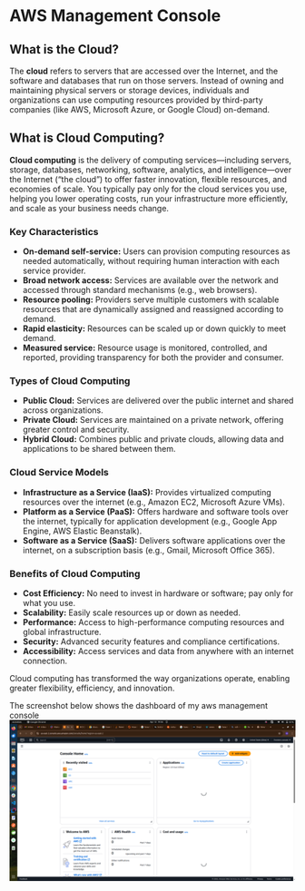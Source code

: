 # AWS Management Console

## What is the Cloud?

The **cloud** refers to servers that are accessed over the Internet, and the software and databases that run on those servers. Instead of owning and maintaining physical servers or storage devices, individuals and organizations can use computing resources provided by third-party companies (like AWS, Microsoft Azure, or Google Cloud) on-demand.

## What is Cloud Computing?

**Cloud computing** is the delivery of computing services—including servers, storage, databases, networking, software, analytics, and intelligence—over the Internet (“the cloud”) to offer faster innovation, flexible resources, and economies of scale. You typically pay only for the cloud services you use, helping you lower operating costs, run your infrastructure more efficiently, and scale as your business needs change.

### Key Characteristics

- **On-demand self-service:** Users can provision computing resources as needed automatically, without requiring human interaction with each service provider.
- **Broad network access:** Services are available over the network and accessed through standard mechanisms (e.g., web browsers).
- **Resource pooling:** Providers serve multiple customers with scalable resources that are dynamically assigned and reassigned according to demand.
- **Rapid elasticity:** Resources can be scaled up or down quickly to meet demand.
- **Measured service:** Resource usage is monitored, controlled, and reported, providing transparency for both the provider and consumer.

### Types of Cloud Computing

- **Public Cloud:** Services are delivered over the public internet and shared across organizations.
- **Private Cloud:** Services are maintained on a private network, offering greater control and security.
- **Hybrid Cloud:** Combines public and private clouds, allowing data and applications to be shared between them.

### Cloud Service Models

- **Infrastructure as a Service (IaaS):** Provides virtualized computing resources over the internet (e.g., Amazon EC2, Microsoft Azure VMs).
- **Platform as a Service (PaaS):** Offers hardware and software tools over the internet, typically for application development (e.g., Google App Engine, AWS Elastic Beanstalk).
- **Software as a Service (SaaS):** Delivers software applications over the internet, on a subscription basis (e.g., Gmail, Microsoft Office 365).

### Benefits of Cloud Computing

- **Cost Efficiency:** No need to invest in hardware or software; pay only for what you use.
- **Scalability:** Easily scale resources up or down as needed.
- **Performance:** Access to high-performance computing resources and global infrastructure.
- **Security:** Advanced security features and compliance certifications.
- **Accessibility:** Access services and data from anywhere with an internet connection.

Cloud computing has transformed the way organizations operate, enabling greater flexibility, efficiency, and innovation.

The screenshot below shows the dashboard of my aws management console
![aws-console](images/aws.png)
